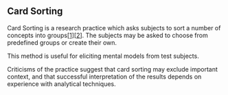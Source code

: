 
## Card Sorting

Card Sorting is a research practice which asks subjects to sort a number of concepts into groups\[[1](https://www.nngroup.com/articles/card-sorting-definition/)\]\[[2](https://dl.acm.org/doi/10.5555/2835577.2835578)\]. The subjects may be asked to choose from predefined groups or create their own.

This method is useful for eliciting mental models from test subjects. 

Criticisms of the practice suggest that card sorting may exclude important context, and that successful interpretation of the results depends on experience with analytical techniques.


